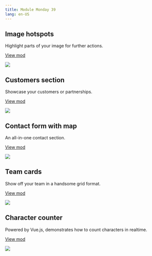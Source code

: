 ```yaml
---
title: Module Monday 39
lang: en-US
---
```


## Image hotspots

Highlight parts of your image for further actions.

<a class="btn btn-sm" href="https://anymod.com/mod/image-hotspots-rambna?v=20">View mod</a>

<a href="https://anymod.com/mod/image-hotspots-rambna?v=20">
  <img src="https://res.cloudinary.com/component/image/upload/v1557525210/image-highlights_af2wuu.gif"/>
</a>

## Customers section

Showcase your customers or partnerships.

<a class="btn btn-sm" href="https://anymod.com/mod/customer-display-bambdd?v=20">View mod</a>

<a href="https://anymod.com/mod/customer-display-bambdd?v=20">
  <img src="https://res.cloudinary.com/component/image/upload/v1557525209/customers_ddtzj8.gif"/>
</a>

## Contact form with map

An all-in-one contact section.

<a class="btn btn-sm" href="https://anymod.com/mod/contact-form-with-map-mlnkbd?v=20">View mod</a>

<a href="https://anymod.com/mod/contact-form-with-map-mlnkbd?v=20">
  <img src="https://res.cloudinary.com/component/image/upload/v1557525209/map-form_mplaj2.png"/>
</a>

## Team cards

Show off your team in a handsome grid format.

<a class="btn btn-sm" href="https://anymod.com/mod/team-cards-nkabdn?v=20">View mod</a>

<a href="https://anymod.com/mod/team-cards-nkabdn?v=20">
  <img src="https://res.cloudinary.com/component/image/upload/v1557525209/team_nfblqr.gif"/>
</a>

## Character counter

Powered by Vue.js, demonstrates how to count characters in realtime.

<a class="btn btn-sm" href="https://anymod.com/mod/word-character-counter-onnml?v=30">View mod</a>

<a href="https://anymod.com/mod/word-character-counter-onnml?v=30">
  <img src="https://res.cloudinary.com/component/image/upload/v1557525208/counter_b1dmoy.gif"/>
</a>
